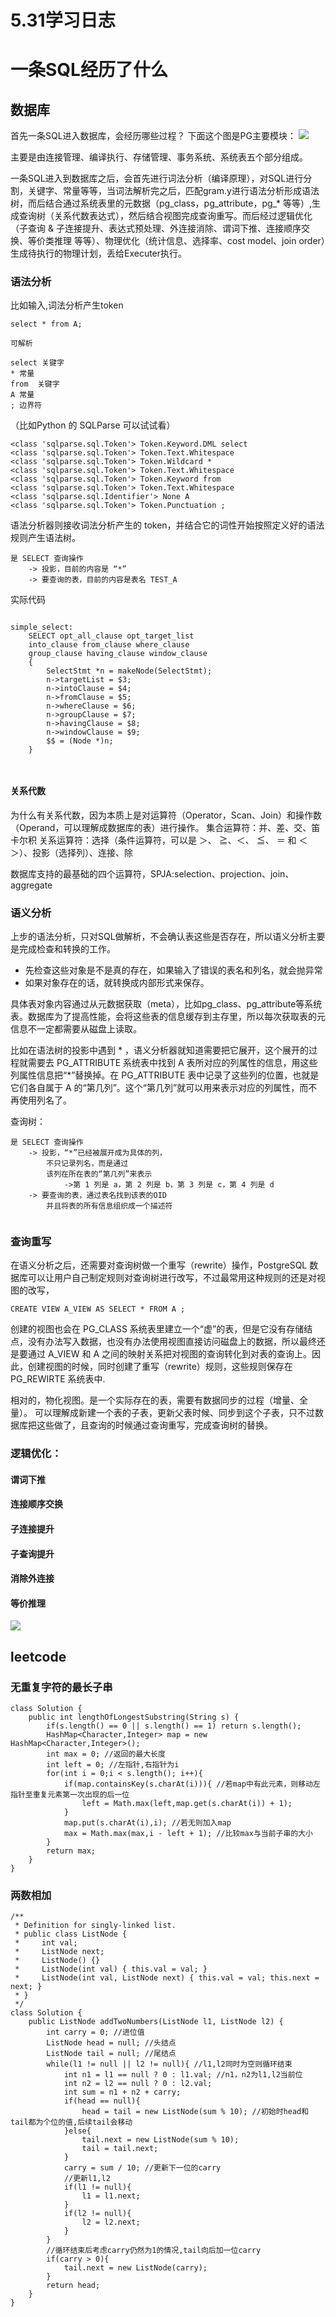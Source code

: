 # 5.31学习日志

# 一条SQL经历了什么



## 数据库

首先一条SQL进入数据库，会经历哪些过程？
下面这个图是PG主要模块：
![](http://blog.nofloat.cn/uploads/e78da28e3c32541a1cc75a51516574f4.png)

主要是由连接管理、编译执行、存储管理、事务系统、系统表五个部分组成。

一条SQL进入到数据库之后，会首先进行词法分析（编译原理），对SQL进行分割，关键字、常量等等，当词法解析完之后，匹配gram.y进行语法分析形成语法树，而后结合通过系统表里的元数据（pg_class，pg_attribute，pg_* 等等）,生成查询树（关系代数表达式），然后结合视图完成查询重写。而后经过逻辑优化（子查询 & 子连接提升、表达式预处理、外连接消除、谓词下推、连接顺序交换、等价类推理 等等）、物理优化（统计信息、选择率、cost model、join order）生成待执行的物理计划，丢给Executer执行。

### 语法分析

比如输入,词法分析产生token

```
select * from A;

可解析

select 关键字
* 常量
from  关键字
A 常量
; 边界符
```

（比如Python 的 SQLParse 可以试试看）

```
<class 'sqlparse.sql.Token'> Token.Keyword.DML select
<class 'sqlparse.sql.Token'> Token.Text.Whitespace  
<class 'sqlparse.sql.Token'> Token.Wildcard *
<class 'sqlparse.sql.Token'> Token.Text.Whitespace  
<class 'sqlparse.sql.Token'> Token.Keyword from
<class 'sqlparse.sql.Token'> Token.Text.Whitespace  
<class 'sqlparse.sql.Identifier'> None A
<class 'sqlparse.sql.Token'> Token.Punctuation ;

```
语法分析器则接收词法分析产生的 token，并结合它的词性开始按照定义好的语法规则产生语法树。

```
是 SELECT 查询操作
    -> 投影，目前的内容是 “*”
    -> 要查询的表，目前的内容是表名 TEST_A
```

实际代码

```

simple_select:
    SELECT opt_all_clause opt_target_list
    into_clause from_clause where_clause
    group_clause having_clause window_clause
    {
        SelectStmt *n = makeNode(SelectStmt);
        n->targetList = $3;
        n->intoClause = $4;
        n->fromClause = $5;
        n->whereClause = $6;
        n->groupClause = $7;
        n->havingClause = $8;
        n->windowClause = $9;
        $$ = (Node *)n;
    }

    

```

#### 关系代数
为什么有关系代数，因为本质上是对运算符（Operator，Scan、Join）和操作数（Operand，可以理解成数据库的表）进行操作。
集合运算符：并、差、交、笛卡尔积
关系运算符：选择（条件运算符，可以是 ＞、 ≧、＜、 ≦、 ＝ 和 ＜＞）、投影（选择列）、连接、除

数据库支持的最基础的四个运算符，SPJA:selection、projection、join、aggregate

### 语义分析

上步的语法分析，只对SQL做解析，不会确认表这些是否存在，所以语义分析主要是完成检查和转换的工作。
* 先检查这些对象是不是真的存在，如果输入了错误的表名和列名，就会抛异常
* 如果对象存在的话，就转换成内部形式来保存。

具体表对象内容通过从元数据获取（meta），比如pg_class、pg_attribute等系统表。数据库为了提高性能，会将这些表的信息缓存到主存里，所以每次获取表的元信息不一定都需要从磁盘上读取。


比如在语法树的投影中遇到 * ，语义分析器就知道需要把它展开，这个展开的过程就需要去 PG_ATTRIBUTE 系统表中找到 A 表所对应的列属性的信息，用这些列属性信息把“*”替换掉。在 PG_ATTRIBUTE 表中记录了这些列的位置，也就是它们各自属于 A 的“第几列”。这个“第几列”就可以用来表示对应的列属性，而不再使用列名了。

查询树：

```
是 SELECT 查询操作
    -> 投影，“*”已经被展开成为具体的列，
        不只记录列名，而是通过
        该列在所在表的“第几列”来表示
            ->第 1 列是 a，第 2 列是 b，第 3 列是 c，第 4 列是 d
    -> 要查询的表，通过表名找到该表的OID
        并且将表的所有信息组织成一个描述符
    
```
### 查询重写
在语义分析之后，还需要对查询树做一个重写（rewrite）操作，PostgreSQL 数据库可以让用户自己制定规则对查询树进行改写，不过最常用这种规则的还是对视图的改写，

```
CREATE VIEW A_VIEW AS SELECT * FROM A ;

```
创建的视图也会在 PG_CLASS 系统表里建立一个“虚”的表，但是它没有存储结点，没有办法写入数据，也没有办法使用视图直接访问磁盘上的数据，所以最终还是要通过 A_VIEW 和 A 之间的映射关系把对视图的查询转化到对表的查询上。因此，创建视图的时候，同时创建了重写（rewrite）规则，这些规则保存在 PG_REWIRTE 系统表中.

相对的，物化视图。是一个实际存在的表，需要有数据同步的过程（增量、全量）。
可以理解成新建一个表的子表，更新父表时候、同步到这个子表，只不过数据库把这些做了，且查询的时候通过查询重写，完成查询树的替换。

### 逻辑优化：
#### 谓词下推

#### 连接顺序交换

#### 子连接提升

#### 子查询提升

#### 消除外连接

#### 等价推理


![](http://blog.nofloat.cn/uploads/52d5340865c56d4a2e9f5420e5f804b3.png)

## leetcode
### 无重复字符的最长子串
```
class Solution {
    public int lengthOfLongestSubstring(String s) {
        if(s.length() == 0 || s.length() == 1) return s.length();
        HashMap<Character,Integer> map = new HashMap<Character,Integer>();
        int max = 0; //返回的最大长度
        int left = 0; //左指针,右指针为i
        for(int i = 0;i < s.length(); i++){
            if(map.containsKey(s.charAt(i))){ //若map中有此元素，则移动左指针至重复元素第一次出现的后一位
                left = Math.max(left,map.get(s.charAt(i)) + 1);
            }
            map.put(s.charAt(i),i); //若无则加入map
            max = Math.max(max,i - left + 1); //比较max与当前子串的大小
        }
        return max;
    }
}
```

### 两数相加
```
/**
 * Definition for singly-linked list.
 * public class ListNode {
 *     int val;
 *     ListNode next;
 *     ListNode() {}
 *     ListNode(int val) { this.val = val; }
 *     ListNode(int val, ListNode next) { this.val = val; this.next = next; }
 * }
 */
class Solution {
    public ListNode addTwoNumbers(ListNode l1, ListNode l2) {
        int carry = 0; //进位值
        ListNode head = null; //头结点
        ListNode tail = null; //尾结点
        while(l1 != null || l2 != null){ //l1,l2同时为空则循环结束
            int n1 = l1 == null ? 0 : l1.val; //n1，n2为l1,l2当前位
            int n2 = l2 == null ? 0 : l2.val;
            int sum = n1 + n2 + carry;
            if(head == null){
                head = tail = new ListNode(sum % 10); //初始时head和tail都为个位的值,后续tail会移动
            }else{
                tail.next = new ListNode(sum % 10);
                tail = tail.next;
            }
            carry = sum / 10; //更新下一位的carry
            //更新l1,l2
            if(l1 != null){
                l1 = l1.next;
            }
            if(l2 != null){
                l2 = l2.next;
            }
        }
        //循环结束后考虑carry仍然为1的情况,tail向后加一位carry
        if(carry > 0){
            tail.next = new ListNode(carry);
        }
        return head;
    }
}
```
  